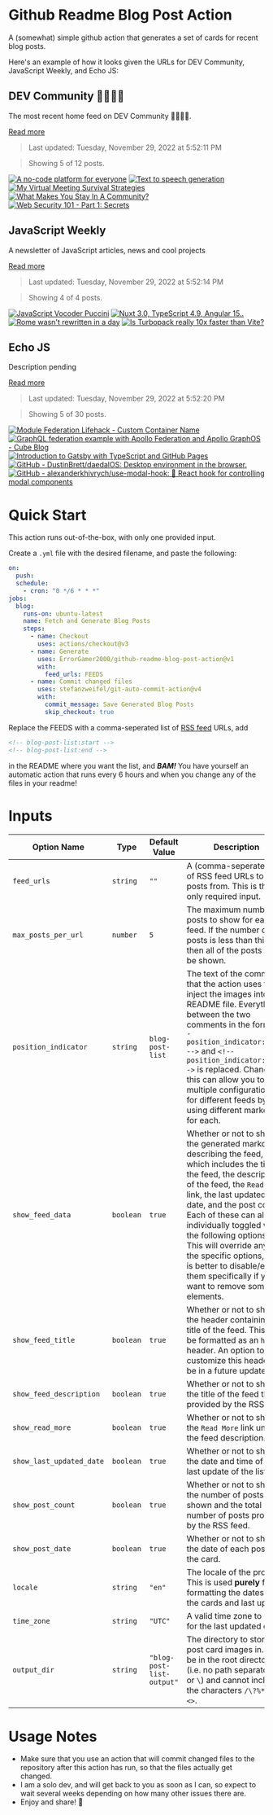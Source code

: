 # Github Readme Blog Post Action

A (somewhat) simple github action that generates a set of cards for recent blog posts.

Here's an example of how it looks given the URLs for DEV Community, JavaScript Weekly, and Echo JS:

<!-- post-list:start -->
## DEV Community 👩‍💻👨‍💻

The most recent home feed on DEV Community 👩‍💻👨‍💻.

[Read more](https://dev.to)
> Last updated: Tuesday, November 29, 2022 at 5:52:11 PM

> Showing 5 of 12 posts.

[![A no-code platform for everyone](https://raw.githubusercontent.com/ErrorGamer2000/github-readme-blog-post-action/main/generated_files/DEV_Community_👩‍💻👨‍💻/A_no-code_platform_for_everyone.svg)](https://dev.to/mohsenkamrani/a-no-code-platform-for-everyone-8ka)
[![Text to speech generation](https://raw.githubusercontent.com/ErrorGamer2000/github-readme-blog-post-action/main/generated_files/DEV_Community_👩‍💻👨‍💻/Text_to_speech_generation.svg)](https://dev.to/neuml/text-to-speech-generation-2nc1)
[![My Virtual Meeting Survival Strategies](https://raw.githubusercontent.com/ErrorGamer2000/github-readme-blog-post-action/main/generated_files/DEV_Community_👩‍💻👨‍💻/My_Virtual_Meeting_Survival_Strategies.svg)](https://dev.to/lillchan/my-virtual-meeting-survival-strategies-27oa)
[![What Makes You Stay In A Community?](https://raw.githubusercontent.com/ErrorGamer2000/github-readme-blog-post-action/main/generated_files/DEV_Community_👩‍💻👨‍💻/What_Makes_You_Stay_In_A_Community_.svg)](https://dev.to/adiatiayu/what-makes-you-stay-in-a-community-4go)
[![Web Security 101 - Part 1: Secrets](https://raw.githubusercontent.com/ErrorGamer2000/github-readme-blog-post-action/main/generated_files/DEV_Community_👩‍💻👨‍💻/Web_Security_101_-_Part_1__Secrets.svg)](https://dev.to/abbeyperini/web-security-101-part-1-secrets-5e39)


## JavaScript Weekly

A newsletter of JavaScript articles, news and cool projects

[Read more](https://javascriptweekly.com/)
> Last updated: Tuesday, November 29, 2022 at 5:52:14 PM

> Showing 4 of 4 posts.

[![JavaScript Vocoder Puccini](https://raw.githubusercontent.com/ErrorGamer2000/github-readme-blog-post-action/main/generated_files/JavaScript_Weekly/JavaScript_Vocoder_Puccini.svg)](https://javascriptweekly.com/issues/616)
[![Nuxt 3.0, TypeScript 4.9, Angular 15..](https://raw.githubusercontent.com/ErrorGamer2000/github-readme-blog-post-action/main/generated_files/JavaScript_Weekly/Nuxt_3.0__TypeScript_4.9__Angular_15...svg)](https://javascriptweekly.com/issues/615)
[![Rome wasn't rewritten in a day](https://raw.githubusercontent.com/ErrorGamer2000/github-readme-blog-post-action/main/generated_files/JavaScript_Weekly/Rome_wasn't_rewritten_in_a_day.svg)](https://javascriptweekly.com/issues/614)
[![Is Turbopack really 10x faster than Vite?](https://raw.githubusercontent.com/ErrorGamer2000/github-readme-blog-post-action/main/generated_files/JavaScript_Weekly/Is_Turbopack_really_10x_faster_than_Vite_.svg)](https://javascriptweekly.com/issues/613)


## Echo JS

Description pending

[Read more](
http://www.echojs.com
)
> Last updated: Tuesday, November 29, 2022 at 5:52:20 PM

> Showing 5 of 30 posts.

[![Module Federation Lifehack  - Custom Container Name](https://raw.githubusercontent.com/ErrorGamer2000/github-readme-blog-post-action/main/generated_files/_Echo_JS_/Module_Federation_Lifehack__-_Custom_Container_Name.svg)](https://okhivrych.io/module-federation-lifehack-custom-container-name)
[![GraphQL federation example with Apollo Federation and Apollo GraphOS - Cube Blog](https://raw.githubusercontent.com/ErrorGamer2000/github-readme-blog-post-action/main/generated_files/_Echo_JS_/GraphQL_federation_example_with_Apollo_Federation_and_Apollo_GraphOS_-_Cube_Blog.svg)](https://cube.dev/blog/graphql-federation-example-with-apollo-federation-and-apollo-graphos)
[![Introduction to Gatsby with TypeScript and GitHub Pages](https://raw.githubusercontent.com/ErrorGamer2000/github-readme-blog-post-action/main/generated_files/_Echo_JS_/Introduction_to_Gatsby_with_TypeScript_and_GitHub_Pages.svg)](https://wanago.io/2022/11/28/gatsby-typescript-github-pages/)
[![GitHub - DustinBrett/daedalOS: Desktop environment in the browser.](https://raw.githubusercontent.com/ErrorGamer2000/github-readme-blog-post-action/main/generated_files/_Echo_JS_/GitHub_-_DustinBrett_daedalOS__Desktop_environment_in_the_browser..svg)](https://github.com/DustinBrett/daedalOS)
[![GitHub - alexanderkhivrych/use-modal-hook: 🚀 React hook for controlling modal components](https://raw.githubusercontent.com/ErrorGamer2000/github-readme-blog-post-action/main/generated_files/_Echo_JS_/GitHub_-_alexanderkhivrych_use-modal-hook__🚀_React_hook_for_controlling_modal_components.svg)](https://github.com/alexanderkhivrych/use-modal-hook)


<!-- post-list:end -->

# Quick Start

This action runs out-of-the-box, with only one provided input.

Create a `.yml` file with the desired filename, and paste the following:

```yml
on:
  push:
  schedule:
    - cron: "0 */6 * * *"
jobs:
  blog:
    runs-on: ubuntu-latest
    name: Fetch and Generate Blog Posts
    steps:
      - name: Checkout
        uses: actions/checkout@v3
      - name: Generate
        uses: ErrorGamer2000/github-readme-blog-post-action@v1
        with:
          feed_urls: FEEDS
      - name: Commit changed files
        uses: stefanzweifel/git-auto-commit-action@v4
        with:
          commit_message: Save Generated Blog Posts
          skip_checkout: true
```

Replace the FEEDS with a comma-seperated list of [RSS feed](https://rss.com/blog/how-do-rss-feeds-work/) URLs, add

```md
<!-- blog-post-list:start -->
<!-- blog-post-list:end -->
```

in the README where you want the list, and **_BAM!_** You have yourself an automatic action that runs every 6 hours and when you change any of the files in your readme!

# Inputs

<table>
  <thead>
    <tr>
      <th>Option Name</th>
      <th>Type</th>
      <th>Default Value</th>
      <th>Description</th>
    </tr>
  </thead>
  <tbody>
    <tr>
      <td><code>feed_urls</code></td>
      <td><code>string</code></td>
      <td><code>""</code></td>
      <td>A (comma-seperated) list of RSS feed URLs to load posts from. This is the only required input.</td>
    </tr>
    <tr>
      <td><code>max_posts_per_url</code></td>
      <td><code>number</code></td>
      <td><code>5</code></td>
      <td>The maximum number of posts to show for each feed. If the number of posts is less than this, then all of the posts will be shown.</td>
    </tr>
    <tr>
      <td><code>position_indicator</code></td>
      <td><code>string</code></td>
      <td><code>blog-post-list</code></td>
      <td>The text of the comments that the action uses to inject the images into the README file. Everything between the two comments in the form <code>&lt;!-- position_indicator:start --&gt;</code> and <code>&lt;!-- position_indicator:end --&gt;</code> is replaced. Changing this can allow you to use multiple configurations for different feeds by using different markers for each.</td>
    </tr>
    <tr>
      <td><code>show_feed_data</code></td>
      <td><code>boolean</code></td>
      <td><code>true</code></td>
      <td>Whether or not to show the generated markdown describing the feed, which includes the title of the feed, the description of the feed, the <code>Read More</code> link, the last updated date, and the post count. Each of these can also be individually toggled with the following options. This will override any of the specific options, so it is better to disable/enable them specifically if you want to remove some elements.</td>
    </tr>
    <tr>
      <td><code>show_feed_title</code></td>
      <td><code>boolean</code></td>
      <td><code>true</code></td>
      <td>Whether or not to show the header containing the title of the feed. This will be formatted as an <code>h2</code> header. An option to customize this header will be in a future update.</td>
    </tr>
    <tr>
      <td><code>show_feed_description</code></td>
      <td><code>boolean</code></td>
      <td><code>true</code></td>
      <td>Whether or not to show the title of the feed that is provided by the RSS feed.</td>
    </tr>
    <tr>
      <td><code>show_read_more</code></td>
      <td><code>boolean</code></td>
      <td><code>true</code></td>
      <td>Whether or not to show the <code>Read More</code> link under the feed description.</td>
    </tr>
    <tr>
      <td><code>show_last_updated_date</code></td>
      <td><code>boolean</code></td>
      <td><code>true</code></td>
      <td>Whether or not to show the date and time of the last update of the list.</td>
    </tr>
    <tr>
      <td><code>show_post_count</code></td>
      <td><code>boolean</code></td>
      <td><code>true</code></td>
      <td>Whether or not to show the number of posts shown and the total number of posts provided by the RSS feed.</td>
    </tr>
    <tr>
      <td><code>show_post_date</code></td>
      <td><code>boolean</code></td>
      <td><code>true</code></td>
      <td>Whether or not to show the date of each post on the card.</td>
    </tr>
    <tr>
      <td><code>locale</code></td>
      <td><code>string</code></td>
      <td><code>"en"</code></td>
      <td>The locale of the project. This is used <strong>purely</strong> for formatting the dates of the cards and last update.</td>
    </tr>
    <tr>
      <td><code>time_zone</code></td>
      <td><code>string</code></td>
      <td><code>"UTC"</code></td>
      <td>A valid time zone to use for the last updated date.</td>
    </tr>
    <tr>
      <td><code>output_dir</code></td>
      <td><code>string</code></td>
      <td><code>"blog-post-list-output"</code></td>
      <td>The directory to store the post card images in. Must be in the root directory (i.e. no path separators <code>/</code> or <code>\</code>) and cannot include the characters <code>/\?%*:|"&lt;&gt;</code>.</td>
    </tr>
<!--
    <tr>
      <td><code></code></td>
      <td><cde></cde></td>
      <td><code></code></td>
      <td></td>
    </tr>
-->
  </tbody>
</table>

# Usage Notes

- Make sure that you use an action that will commit changed files to the repository after this action has run, so that the files actually get changed.
- I am a solo dev, and will get back to you as soon as I can, so expect to wait several weeks depending on how many other issues there are.
- Enjoy and share! 🤗
